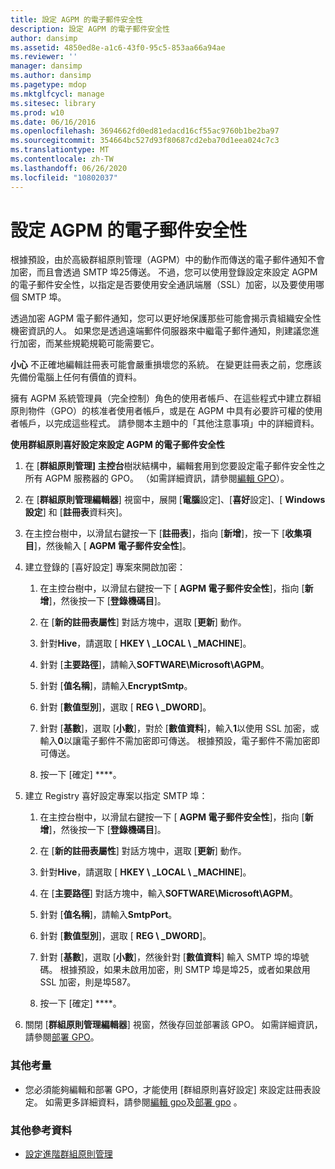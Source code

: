 ```yaml
---
title: 設定 AGPM 的電子郵件安全性
description: 設定 AGPM 的電子郵件安全性
author: dansimp
ms.assetid: 4850ed8e-a1c6-43f0-95c5-853aa66a94ae
ms.reviewer: ''
manager: dansimp
ms.author: dansimp
ms.pagetype: mdop
ms.mktglfcycl: manage
ms.sitesec: library
ms.prod: w10
ms.date: 06/16/2016
ms.openlocfilehash: 3694662fd0ed81edacd16cf55ac9760b1be2ba97
ms.sourcegitcommit: 354664bc527d93f80687cd2eba70d1eea024c7c3
ms.translationtype: MT
ms.contentlocale: zh-TW
ms.lasthandoff: 06/26/2020
ms.locfileid: "10802037"
---
```

# 設定 AGPM 的電子郵件安全性


根據預設，由於高級群組原則管理（AGPM）中的動作而傳送的電子郵件通知不會加密，而且會透過 SMTP 埠25傳送。 不過，您可以使用登錄設定來設定 AGPM 的電子郵件安全性，以指定是否要使用安全通訊端層（SSL）加密，以及要使用哪個 SMTP 埠。

透過加密 AGPM 電子郵件通知，您可以更好地保護那些可能會揭示貴組織安全性機密資訊的人。 如果您是透過遠端郵件伺服器來中繼電子郵件通知，則建議您進行加密，而某些規範規範可能需要它。

**小心** 不正確地編輯註冊表可能會嚴重損壞您的系統。 在變更註冊表之前，您應該先備份電腦上任何有價值的資料。

 

擁有 AGPM 系統管理員（完全控制）角色的使用者帳戶、在這些程式中建立群組原則物件（GPO）的核准者使用者帳戶，或是在 AGPM 中具有必要許可權的使用者帳戶，以完成這些程式。 請參閱本主題中的「其他注意事項」中的詳細資料。

**使用群組原則喜好設定來設定 AGPM 的電子郵件安全性**

1.  在 [**群組原則管理] 主控台**樹狀結構中，編輯套用到您要設定電子郵件安全性之所有 AGPM 服務器的 GPO。 （如需詳細資訊，請參閱[編輯 GPO](editing-a-gpo-agpm30ops.md)）。

2.  在 [**群組原則管理編輯器**] 視窗中，展開 [**電腦**設定]、[**喜好**設定]、[ **Windows 設定**] 和 [**註冊表**資料夾]。

3.  在主控台樹中，以滑鼠右鍵按一下 [**註冊表**]，指向 [**新增**]，按一下 [**收集項目**]，然後輸入 [ **AGPM 電子郵件安全性**]。

4.  建立登錄的 [喜好設定] 專案來開啟加密：

    1.  在主控台樹中，以滑鼠右鍵按一下 [ **AGPM 電子郵件安全性**]，指向 [**新增**]，然後按一下 [**登錄機碼目**]。

    2.  在 [**新的註冊表屬性**] 對話方塊中，選取 [**更新**] 動作。

    3.  針對**Hive**，請選取 [ **HKEY \ _LOCAL \ _MACHINE**]。

    4.  針對 [**主要路徑**]，請輸入**SOFTWARE\\Microsoft\\AGPM**。

    5.  針對 [**值名稱**]，請輸入**EncryptSmtp**。

    6.  針對 [**數值型別**]，選取 [ **REG \ _DWORD**]。

    7.  針對 [**基數**]，選取 [**小數**]，對於 [**數值資料**]，輸入**1**以使用 SSL 加密，或輸入**0**以讓電子郵件不需加密即可傳送。 根據預設，電子郵件不需加密即可傳送。

    8.  按一下 \[確定\] ****。

5.  建立 Registry 喜好設定專案以指定 SMTP 埠：

    1.  在主控台樹中，以滑鼠右鍵按一下 [ **AGPM 電子郵件安全性**]，指向 [**新增**]，然後按一下 [**登錄機碼目**]。

    2.  在 [**新的註冊表屬性**] 對話方塊中，選取 [**更新**] 動作。

    3.  針對**Hive**，請選取 [ **HKEY \ _LOCAL \ _MACHINE**]。

    4.  在 [**主要路徑**] 對話方塊中，輸入**SOFTWARE\\Microsoft\\AGPM**。

    5.  針對 [**值名稱**]，請輸入**SmtpPort**。

    6.  針對 [**數值型別**]，選取 [ **REG \ _DWORD**]。

    7.  針對 [**基數**]，選取 [**小數**]，然後針對 [**數值資料**] 輸入 SMTP 埠的埠號碼。 根據預設，如果未啟用加密，則 SMTP 埠是埠25，或者如果啟用 SSL 加密，則是埠587。

    8.  按一下 \[確定\] ****。

6.  關閉 [**群組原則管理編輯器**] 視窗，然後存回並部署該 GPO。 如需詳細資訊，請參閱[部署 GPO](deploy-a-gpo-agpm30ops.md)。

### 其他考量

-   您必須能夠編輯和部署 GPO，才能使用 [群組原則喜好設定] 來設定註冊表設定。 如需更多詳細資料，請參閱[編輯 gpo](editing-a-gpo-agpm30ops.md)及[部署 gpo](deploy-a-gpo-agpm30ops.md) 。

### 其他參考資料

-   [設定進階群組原則管理](configuring-advanced-group-policy-management.md)

 

 





